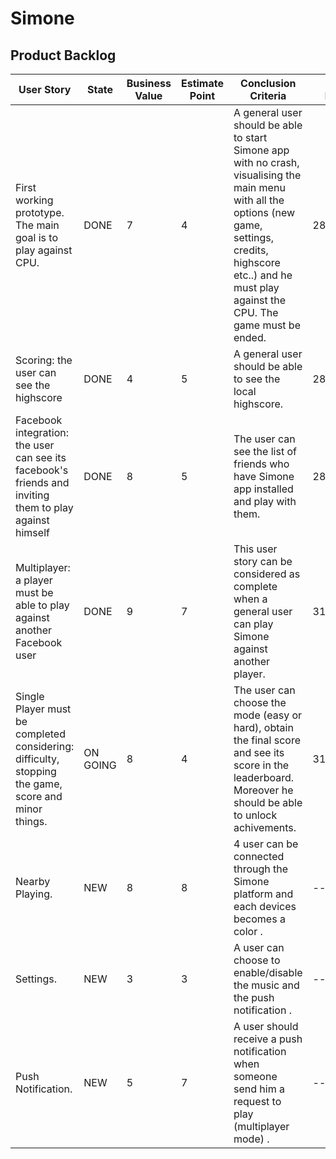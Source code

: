 # Simone

## Product Backlog

| User Story | State | Business Value | Estimate Point | Conclusion Criteria | Sprint Review |
|---|---|---|---|---|---|
| First working prototype. The main goal is to play against CPU. | DONE | 7 | 4 | A general user should be able to start Simone app with no crash, visualising the main menu with all the options (new game, settings, credits, highscore etc..) and he must play against the CPU. The game must be ended. | 28/06/2017 | 
| Scoring: the user can see the highscore | DONE | 4 | 5 | A general user should be able to see the local highscore. | 28/06/2017 | |
| Facebook integration: the user can see its facebook's friends and inviting them to play against himself | DONE | 8 | 5 | The user can see the list of friends who have Simone app installed and play with them. | 28/06/2017 | |
| Multiplayer: a player must be able to play against another Facebook user | DONE | 9 | 7 | This user story can be considered as complete when a general user can play Simone against another player. | 31/07/2017 | |
| Single Player must be completed considering: difficulty, stopping the game, score and minor things. | ON GOING | 8 | 4 | The user can choose the mode (easy or hard), obtain the final score and see its score in the leaderboard. Moreover he should be able to unlock achivements. | 31/07/2017 | |
| Nearby Playing. | NEW | 8 | 8 | 4 user can be connected through the Simone platform and each devices becomes a color . | --/--/2017 | |
| Settings. | NEW | 3 | 3 | A user can choose to enable/disable the music and the push notification . | --/--/2017 | |
| Push Notification. | NEW | 5 | 7 | A user should receive a push notification when someone send him a request to play (multiplayer mode) . | --/--/2017 | |
